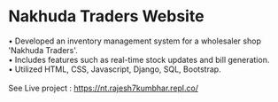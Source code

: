 # Nakhuda Traders Website
• Developed an inventory management system for a wholesaler shop 'Nakhuda Traders'. <br>
• Includes features such as real-time stock updates and bill generation. <br>
• Utilized HTML, CSS, Javascript, Django, SQL, Bootstrap. <br> 
<br> 
See Live project : https://nt.rajesh7kumbhar.repl.co/
